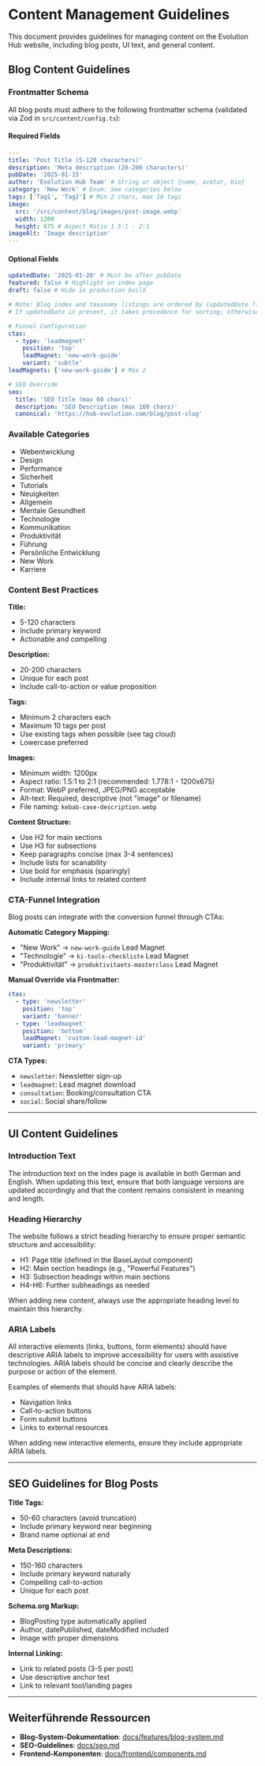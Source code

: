 # Content Management Guidelines

This document provides guidelines for managing content on the Evolution Hub website, including blog posts, UI text, and general content.

## Blog Content Guidelines

### Frontmatter Schema

All blog posts must adhere to the following frontmatter schema (validated via Zod in `src/content/config.ts`):

#### Required Fields

```yaml
---
title: 'Post Title (5-120 characters)'
description: 'Meta description (20-200 characters)'
pubDate: '2025-01-15'
author: 'Evolution Hub Team' # String or object {name, avatar, bio}
category: 'New Work' # Enum: See categories below
tags: ['Tag1', 'Tag2'] # Min 2 chars, max 10 tags
image:
  src: '/src/content/blog/images/post-image.webp'
  width: 1200
  height: 675 # Aspect Ratio 1.5:1 - 2:1
imageAlt: 'Image description'
---
```

#### Optional Fields

```yaml
updatedDate: '2025-01-20' # Must be after pubDate
featured: false # Highlight on index page
draft: false # Hide in production build

# Note: Blog index and taxonomy listings are ordered by (updatedDate ?? pubDate) descending.
# If updatedDate is present, it takes precedence for sorting; otherwise pubDate is used.

# Funnel Configuration
ctas:
  - type: 'leadmagnet'
    position: 'top'
    leadMagnet: 'new-work-guide'
    variant: 'subtle'
leadMagnets: ['new-work-guide'] # Max 2

# SEO Override
seo:
  title: 'SEO Title (max 60 chars)'
  description: 'SEO Description (max 160 chars)'
  canonical: 'https://hub-evolution.com/blog/post-slug'
```

### Available Categories

- Webentwicklung
- Design
- Performance
- Sicherheit
- Tutorials
- Neuigkeiten
- Allgemein
- Mentale Gesundheit
- Technologie
- Kommunikation
- Produktivität
- Führung
- Persönliche Entwicklung
- New Work
- Karriere

### Content Best Practices

**Title:**

- 5-120 characters
- Include primary keyword
- Actionable and compelling

**Description:**

- 20-200 characters
- Unique for each post
- Include call-to-action or value proposition

**Tags:**

- Minimum 2 characters each
- Maximum 10 tags per post
- Use existing tags when possible (see tag cloud)
- Lowercase preferred

**Images:**

- Minimum width: 1200px
- Aspect ratio: 1.5:1 to 2:1 (recommended: 1.778:1 - 1200x675)
- Format: WebP preferred, JPEG/PNG acceptable
- Alt-text: Required, descriptive (not "image" or filename)
- File naming: `kebab-case-description.webp`

**Content Structure:**

- Use H2 for main sections
- Use H3 for subsections
- Keep paragraphs concise (max 3-4 sentences)
- Include lists for scanability
- Use bold for emphasis (sparingly)
- Include internal links to related content

### CTA-Funnel Integration

Blog posts can integrate with the conversion funnel through CTAs:

**Automatic Category Mapping:**

- "New Work" → `new-work-guide` Lead Magnet
- "Technologie" → `ki-tools-checkliste` Lead Magnet
- "Produktivität" → `produktivitaets-masterclass` Lead Magnet

**Manual Override via Frontmatter:**

```yaml
ctas:
  - type: 'newsletter'
    position: 'top'
    variant: 'banner'
  - type: 'leadmagnet'
    position: 'bottom'
    leadMagnet: 'custom-lead-magnet-id'
    variant: 'primary'
```

**CTA Types:**

- `newsletter`: Newsletter sign-up
- `leadmagnet`: Lead magnet download
- `consultation`: Booking/consultation CTA
- `social`: Social share/follow

---

## UI Content Guidelines

### Introduction Text

The introduction text on the index page is available in both German and English. When updating this text, ensure that both language versions are updated accordingly and that the content remains consistent in meaning and length.

### Heading Hierarchy

The website follows a strict heading hierarchy to ensure proper semantic structure and accessibility:

- H1: Page title (defined in the BaseLayout component)
- H2: Main section headings (e.g., "Powerful Features")
- H3: Subsection headings within main sections
- H4-H6: Further subheadings as needed

When adding new content, always use the appropriate heading level to maintain this hierarchy.

### ARIA Labels

All interactive elements (links, buttons, form elements) should have descriptive ARIA labels to improve accessibility for users with assistive technologies. ARIA labels should be concise and clearly describe the purpose or action of the element.

Examples of elements that should have ARIA labels:

- Navigation links
- Call-to-action buttons
- Form submit buttons
- Links to external resources

When adding new interactive elements, ensure they include appropriate ARIA labels.

---

## SEO Guidelines for Blog Posts

**Title Tags:**

- 50-60 characters (avoid truncation)
- Include primary keyword near beginning
- Brand name optional at end

**Meta Descriptions:**

- 150-160 characters
- Include primary keyword naturally
- Compelling call-to-action
- Unique for each post

**Schema.org Markup:**

- BlogPosting type automatically applied
- Author, datePublished, dateModified included
- Image with proper dimensions

**Internal Linking:**

- Link to related posts (3-5 per post)
- Use descriptive anchor text
- Link to relevant tool/landing pages

---

## Weiterführende Ressourcen

- **Blog-System-Dokumentation**: [docs/features/blog-system.md](./features/blog-system.md)
- **SEO-Guidelines**: [docs/seo.md](./seo.md)
- **Frontend-Komponenten**: [docs/frontend/components.md](./frontend/components.md)
